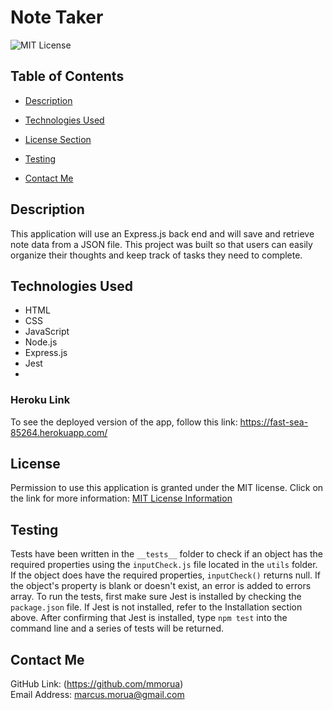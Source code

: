 # Note Taker

![MIT License](https://img.shields.io/badge/license-MIT-important)

## Table of Contents

- [Description](#description)
- [Technologies Used](#technologies-used)
- [License Section](#license)

- [Testing](#testing)
- [Contact Me](#contact-me)

## Description

This application will use an Express.js back end and will save and retrieve note data from a JSON file. This project was built so that users can easily organize their thoughts and keep track of tasks they need to complete.

## Technologies Used

- HTML
- CSS
- JavaScript
- Node.js
- Express.js
- Jest
- 
### Heroku Link

To see the deployed version of the app, follow this link: https://fast-sea-85264.herokuapp.com/

## License

Permission to use this application is granted under the MIT license.
Click on the link for more information: [MIT License Information](https://opensource.org/licenses/MIT)

## Testing

Tests have been written in the `__tests__` folder to check if an object has the required properties using the `inputCheck.js` file located in the `utils` folder. If the object does have the required properties, `inputCheck()` returns null. If the object's property is blank or doesn't exist, an error is added to errors array. To run the tests, first make sure Jest is installed by checking the `package.json` file. If Jest is not installed, refer to the Installation section above. After confirming that Jest is installed, type `npm test` into the command line and a series of tests will be returned.

## Contact Me

GitHub Link: (https://github.com/mmorua)<br>
Email Address: <marcus.morua@gmail.com>
